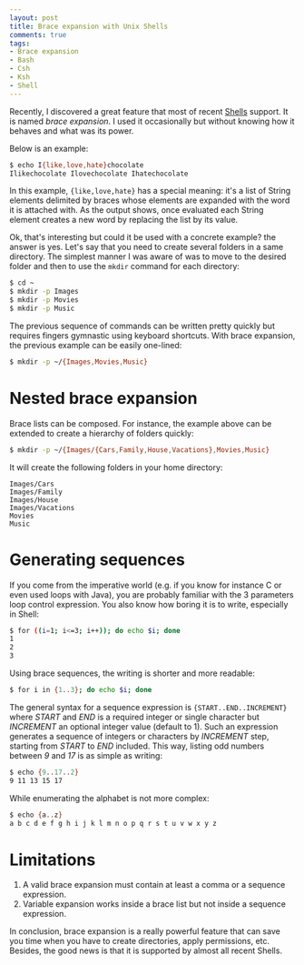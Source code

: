```yaml
---
layout: post
title: Brace expansion with Unix Shells
comments: true
tags:
- Brace expansion
- Bash
- Csh
- Ksh
- Shell
---
```


Recently, I discovered a great feature that most of recent [Shells](https://en.wikipedia.org/wiki/Unix_shell) support. It is named _brace expansion_. I used it occasionally but without knowing how it behaves and what was its power.

Below is an example:

```bash 
$ echo I{like,love,hate}chocolate
Ilikechocolate Ilovechocolate Ihatechocolate
```

<!--more-->

In this example, `{like,love,hate}` has a special meaning: it's a list of String elements delimited by braces whose elements are expanded with the word it is attached with. As the output shows, once evaluated each String element creates a new word by replacing the list by its value.

Ok, that's interesting but could it be used with a concrete example? the answer is yes. Let's say that you need to create several folders in a same directory. The simplest manner I was aware of was to move to the desired folder and then to use the `mkdir` command for each directory:

```bash 
$ cd ~
$ mkdir -p Images
$ mkdir -p Movies
$ mkdir -p Music
```

The previous sequence of commands can be written pretty quickly but requires fingers gymnastic using keyboard shortcuts. With brace expansion, the previous example can be easily one-lined:

```bash
$ mkdir -p ~/{Images,Movies,Music}
```

# Nested brace expansion

Brace lists can be composed. For instance, the example above can be extended to create a hierarchy of folders quickly:

```bash
$ mkdir -p ~/{Images/{Cars,Family,House,Vacations},Movies,Music}
```

It will create the following folders in your home directory:

```text
Images/Cars
Images/Family
Images/House
Images/Vacations
Movies
Music
```

# Generating sequences

If you come from the imperative world (e.g. if you know for instance C or even used loops with Java), you are probably familiar with the 3 parameters loop control expression. You also know how boring it is to write, especially in Shell:

```bash
$ for ((i=1; i<=3; i++)); do echo $i; done
1
2
3
```

Using brace sequences, the writing is shorter and more readable:

```bash
$ for i in {1..3}; do echo $i; done
```

The general syntax for a sequence expression is `{START..END..INCREMENT}` where _START_ and _END_ is a required integer or single character but _INCREMENT_ an optional integer value (default to 1). Such an expression generates a sequence of integers or characters by _INCREMENT_ step, starting from _START_ to _END_ included. This way, listing odd numbers between _9_ and _17_ is as simple as writing:

```bash
$ echo {9..17..2}
9 11 13 15 17
```

While enumerating the alphabet is not more complex:

```bash
$ echo {a..z}
a b c d e f g h i j k l m n o p q r s t u v w x y z
```

# Limitations

1. A valid brace expansion must contain at least a comma or a sequence expression.
2. Variable expansion works inside a brace list but not inside a sequence expression.

In conclusion, brace expansion is a really powerful feature that can save you time when you have to create directories, apply permissions, etc. Besides, the good news is that it is supported by almost all recent Shells.
